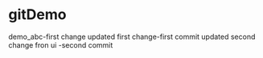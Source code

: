# gitDemo
demo_abc-first change
updated first change-first commit
updated second change fron ui -second commit
